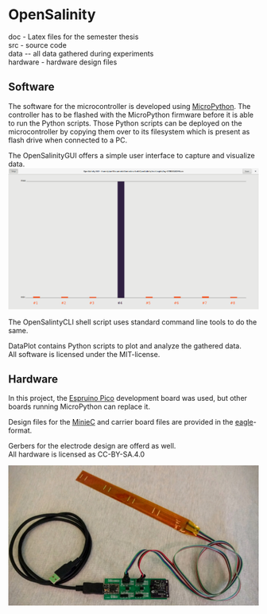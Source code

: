 # OpenSalinity

doc - Latex files for the semester thesis  
src - source code  
data -- all data gathered during experiments  
hardware - hardware design files  

## Software

The software for the microcontroller is developed using [MicroPython](micropython.org). The controller has to be flashed with the MicroPython firmware before it is able to run the Python scripts. Those Python scripts can be deployed on the microcontroller by copying them over to its filesystem which is present as flash drive when connected to a PC.  

The OpenSalinityGUI offers a simple user interface to capture and visualize data.  
![Hardware](doc/images/UI.png)

The OpenSalintyCLI shell script uses standard command line tools to do the same.  

DataPlot contains Python scripts to plot and analyze the gathered data.  
All software is licensed under the MIT-license.

## Hardware

In this project, the [Espruino Pico](espruino.com) development board was used, but other boards running MicroPython can replace it.  

Design files for the [MinieC](sparkyswidgets.com) and carrier board files are provided in the [eagle](cadsoft.io)-format.  

Gerbers for the electrode design are offerd as well.  
All hardware is licensed as CC-BY-SA.4.0  

![Hardware](compsys.jpg)
